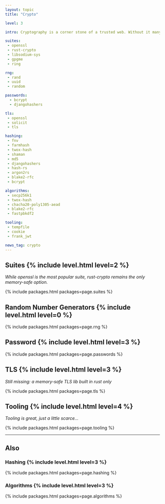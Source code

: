 ```yaml
---
layout: topic
title: "Crypto"

level: 3

intro: Cryptography is a corner stone of a trusted web. Without it many services could not be offered reliably. While rust has a strong RNG, the main suite in use isn't pure rust but the (in)famous openssl.

suites:
 - openssl
 - rust-crypto
 - libsodium-sys
 - gpgme
 - ring

rng:
 - rand
 - uuid
 - random

passwords:
  - bcrypt
  - djangohashers

tls:
 - openssl
 - solicit
 - tls

hashing:
 - fnv
 - farmhash
 - twox-hash
 - shaman
 - md5
 - djangohashers
 - hash-rs
 - argon2rs
 - blake2-rfc
 - bcrypt

algorithms:
 - secp256k1
 - twox-hash
 - chacha20-poly1305-aead
 - blake2-rfc
 - fastpbkdf2

tooling:
 - tempfile
 - cookie
 - frank_jwt

news_tag: crypto
---
```



<h2>Suites  {% include level.html level=2 %}</h2>

<p><em>While openssl is the most popular suite, rust-crypto remains the only memory-safe option.</em></p>

{% include packages.html packages=page.suites %}


<h2>Random Number Generators  {% include level.html level=0 %}</h2>

{% include packages.html packages=page.rng %}


<h2>Password  {% include level.html level=3 %}</h2>

{% include packages.html packages=page.passwords %}


<h2>TLS  {% include level.html level=3 %}</h2>

<p><em>Still missing: a memory-safe TLS lib built in rust only</em></p>

{% include packages.html packages=page.tls %}



<h2>Tooling  {% include level.html level=4 %}</h2>

<p><em>Tooling is great, just a little scarce...</em></p>

{% include packages.html packages=page.tooling %}


---

<h2>Also</h2>


<h3>Hashing  {% include level.html level=3 %}</h3>

{% include packages.html packages=page.hashing %}


<h3>Algorithms  {% include level.html level=3 %}</h3>

{% include packages.html packages=page.algorithms %}
